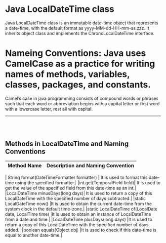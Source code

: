 # Java LocalDateTime class
Java LocalDateTime class is an immutable date-time object that represents a date-time, with the default format as yyyy-MM-dd-HH-mm-ss.zzz. It inherits object class and implements the ChronoLocalDateTime interface.


# Nameing Conventions: Java uses CamelCase as a practice for writing names of methods, variables, classes, packages, and constants. 

Camel’s case in java programming consists of compound words or phrases such that each word or abbreviation begins with a capital letter or first word with a lowercase letter, rest all with capital.


---
<br></br>
## Methods in LocalDateTime and Naming Conventions
| Method Name | Description and Naming Convention |
|---|---|


| String format(DateTimeFormatter formatter)	| It is used to format this date-time using the specified formatter.|
|int get(TemporalField field)|	It is used to get the value of the specified field from this date-time as an int.|
|LocalDateTime minusDays(long days)|	It is used to return a copy of this LocalDateTime with the specified number of days subtracted.|
|static LocalDateTime now()	|It is used to obtain the current date-time from the system clock in the default time-zone.|
|static LocalDateTime of(LocalDate date, LocalTime time)	|It is used to obtain an instance of LocalDateTime from a date and time.|
|LocalDateTime plusDays(long days)	|It is used to return a copy of this LocalDateTime with the specified number of days added.|
|boolean equals(Object obj)	|It is used to check if this date-time is equal to another date-time.|
